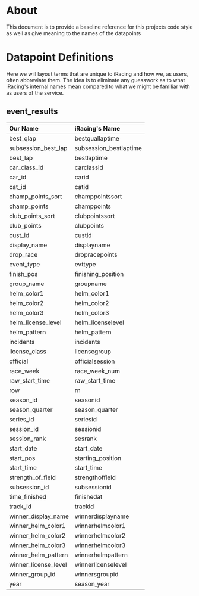 # About

This document is to provide a baseline reference for this projects code style as well as give meaning to the names of the datapoints



# Datapoint Definitions
Here we will layout terms that are unique to iRacing and how we, as users, often abbreviate them. The idea is to eliminate any guesswork as to what iRacing's internal names mean compared to what we might be familiar with as users of the service.

## event_results
Our Name        |	iRacing's Name
 :---|	:---
best_qlap           |	 bestquallaptime
subsession_best_lap |	 subsession_bestlaptime
best_lap            |	 bestlaptime
car_class_id        |	 carclassid
car_id              |	 carid
cat_id              |	 catid
champ_points_sort   |	 champpointssort
champ_points        |	 champpoints
club_points_sort    |	 clubpointssort
club_points         |	 clubpoints
cust_id             |	 custid
display_name        |	 displayname
drop_race           |	 dropracepoints
event_type          |	 evttype
finish_pos          |	 finishing_position
group_name          |	 groupname
helm_color1         |	 helm_color1
helm_color2         |	 helm_color2
helm_color3         |	 helm_color3
helm_license_level  |	 helm_licenselevel
helm_pattern        |	 helm_pattern
incidents           |	 incidents
license_class       |	 licensegroup
official            |	 officialsession
race_week           |	 race_week_num
raw_start_time      |	 raw_start_time
row                 |	 rn
season_id           |	 seasonid
season_quarter      |	 season_quarter
series_id           |	 seriesid
session_id          |	 sessionid
session_rank        |	 sesrank
start_date          |	 start_date
start_pos           |	 starting_position
start_time          |	 start_time
strength_of_field   |	 strengthoffield
subsession_id       |	 subsessionid
time_finished       |	 finishedat
track_id            |	 trackid
winner_display_name |	 winnerdisplayname
winner_helm_color1  |	 winnerhelmcolor1
winner_helm_color2  |	 winnerhelmcolor2
winner_helm_color3  |	 winnerhelmcolor3
winner_helm_pattern |	 winnerhelmpattern
winner_license_level|	 winnerlicenselevel
winner_group_id     |	 winnersgroupid
year                |	 season_year

